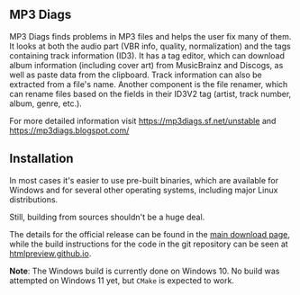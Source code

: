 MP3 Diags
---------

MP3 Diags finds problems in MP3 files and helps the user fix many of them. It looks at both the audio part (VBR info,
quality, normalization) and the tags containing track information (ID3). It has a tag editor, which can download album
information (including cover art) from MusicBrainz and Discogs, as well as paste data from the clipboard. Track
information can also be extracted from a file's name. Another component is the file renamer, which can rename files
based on the fields in their ID3V2 tag (artist, track number, album, genre, etc.).

For more detailed information visit https://mp3diags.sf.net/unstable and https://mp3diags.blogspot.com/

Installation
------------

In most cases it's easier to use pre-built binaries, which are available for
Windows and for several other operating systems, including major Linux distributions. 

Still, building from sources shouldn't be a huge deal.

The details for the official release can be found in the
[main download page](https://mp3diags.sourceforge.net/unstable/010_getting_the_program.html), 
while the build instructions for the code in the git repository can be seen at
[htmlpreview.github.io](https://htmlpreview.github.io/?https://github.com/mciobanu/mp3diags/blob/master/doc/html/010_getting_the_program.html).

**Note**: The Windows build is currently done on Windows 10. 
No build was attempted on Windows 11 yet, but `CMake` is expected to work.

